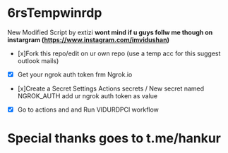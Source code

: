 # 6rsTempwinrdp

New Modified Script by extizi **wont mind if u guys follw me though on instargram (https://www.instagram.com/imvidushan)**

- [x]Fork this repo/edit on ur own repo (use a temp acc for this suggest outlook mails)
- [x] Get your ngrok auth token frm Ngrok.io
- [x]Create a Secret Settings Actions secrets / New secret  named NGROK_AUTH add ur ngrok auth token as value
- [x] Go to actions and and Run VIDURDPCI workflow
# Special thanks goes to t.me/hankur


